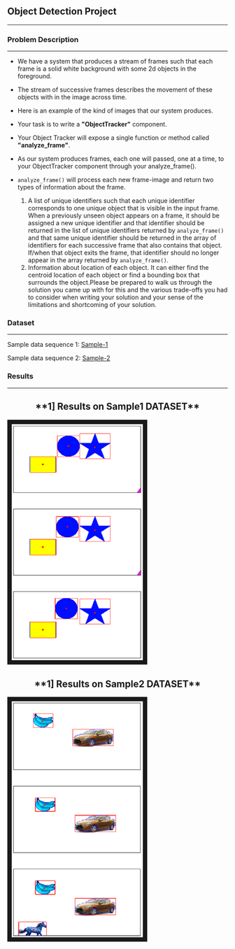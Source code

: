 ## Object Detection Project
-----
 
### Problem Description 
---
 - We have a system that produces a stream of frames such that each frame is a solid white background with some 2d objects in the foreground.
 - The stream of successive frames describes the movement of these objects with in the image across time.
 - Here is an example of the kind of images that our system produces.
 - Your task is to write a **"ObjectTracker"** component.
 - Your Object Tracker will expose a single function or method called **"analyze_frame"**.
 - As our system produces frames, each one will passed, one at a time, to your ObjectTracker component through your analyze_frame().
 - `analyze_frame()` will process each new frame-image and return two types of information about the frame.
   
     1. A list of unique identifiers such that each unique identifier corresponds to one unique
object that is visible in the input frame. When a previously unseen object appears on a
frame, it should be assigned a new unique identifier and that identifier should be
returned in the list of unique identifiers returned by `analyze_frame()` and that same
unique identifier should be returned in the array of identifiers for each successive frame
that also contains that object. If/when that object exits the frame, that identifier should no
longer appear in the array returned by `analyze_frame()`.
     2. Information about location of each object. It can either find the centroid location of each
object or find a bounding box that surrounds the object.Please be prepared to walk us through the solution you came up with for this and the various
trade-offs you had to consider when writing your solution and your sense of the limitations and
shortcoming of your solution.
 
### Dataset
---
Sample data sequence 1:
[Sample-1](https://github.com/jayshah19949596/Object-Detection-With-White-Background/tree/master/sample1/sample1)

Sample data sequence 2:
[Sample-2](https://github.com/jayshah19949596/Object-Detection-With-White-Background/tree/master/sample2/sample2)


### Results
---


 <center> <h2> **1] Results on Sample1 DATASET**  </h2> </center>
    <img src="https://github.com/jayshah19949596/Object-Detection-With-White-Background/blob/master/image_resources/Sample1Result1.png"
alt="Navigation drawer" width="300" height="540" border="10" />

  <center><h2> **1] Results on Sample2 DATASET**  </h2></center>
  <img src="https://github.com/jayshah19949596/Object-Detection-With-White-Background/blob/master/image_resources/Sample2Res2.png"
alt="Navigation drawer" width="300" height="540" border="10" />

